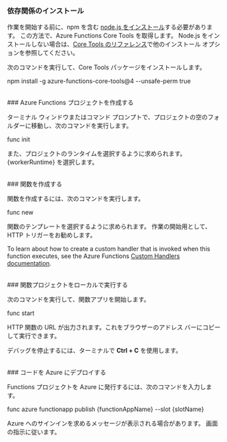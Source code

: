 ### <a name="install-dependencies"></a>依存関係のインストール

作業を開始する前に、npm を含む <a href="https://go.microsoft.com/fwlink/?linkid=2016195" target="_blank">node.js をインストール</a>する必要があります。 この方法で、Azure Functions Core Tools を取得します。 Node.js をインストールしない場合は、<a href="https://go.microsoft.com/fwlink/?linkid=2016192" target="_blank">Core Tools のリファレンス</a>で他のインストール オプションを参照してください。

次のコマンドを実行して、Core Tools パッケージをインストールします。

<MarkdownHighlighter>npm install -g azure-functions-core-tools@4 --unsafe-perm true</MarkdownHighlighter>

<br/>
### <a name="create-an-azure-functions-project"></a>Azure Functions プロジェクトを作成する

ターミナル ウィンドウまたはコマンド プロンプトで、プロジェクトの空のフォルダーに移動し、次のコマンドを実行します。

<MarkdownHighlighter>func init</MarkdownHighlighter>

また、プロジェクトのランタイムを選択するように求められます。 {workerRuntime} を選択します。

<br/>
### <a name="create-a-function"></a>関数を作成する

関数を作成するには、次のコマンドを実行します。

<MarkdownHighlighter>func new</MarkdownHighlighter>

関数のテンプレートを選択するように求められます。 作業の開始用として、HTTP トリガーをお勧めします。

<StackInstructions customStack={true}>To learn about how to create a custom handler that is invoked when this function executes, see the Azure Functions <a href="https://go.microsoft.com/fwlink/?linkid=2138621" target="_blank">Custom Handlers documentation</a>.</StackInstructions>

<br/>
### <a name="run-your-function-project-locally"></a>関数プロジェクトをローカルで実行する

次のコマンドを実行して、関数アプリを開始します。

<MarkdownHighlighter>func start</MarkdownHighlighter>

HTTP 関数の URL が出力されます。これをブラウザーのアドレス バーにコピーして実行できます。

デバッグを停止するには、ターミナルで **Ctrl + C** を使用します。

<br/>
### <a name="deploy-your-code-to-azure"></a>コードを Azure にデプロイする

Functions プロジェクトを Azure に発行するには、次のコマンドを入力します。

<MarkdownHighlighter>func azure functionapp publish {functionAppName} <SlotComponent>--slot {slotName}</SlotComponent></MarkdownHighlighter>

Azure へのサインインを求めるメッセージが表示される場合があります。 画面の指示に従います。
